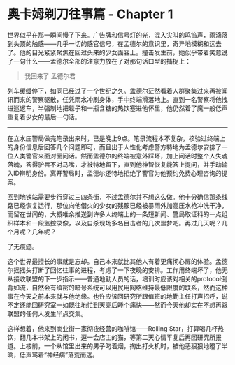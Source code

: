# 奥卡姆剃刀往事篇 - Chapter 1

世界似乎在那一瞬间慢了下来。广告牌和信号灯的光，混入尖叫的鸣笛声，雨滴落到头顶的触感——几乎一切的感官信号，在孟德尔的意识里，奇异地模糊和远去了。他的目光紧紧聚焦在回过头来的少女面容上。撞击发生前，她似乎带着笑意说了一句什么——孟德尔全部的注意力放在了对那句话口型的捕捉上：

> 我回来了 孟德尔君

列车缓缓停下，如同已经过了一个世纪之久。孟德尔茫然看着人群聚集过来再被闻讯而来的警察驱散，任凭雨水冲刷身体，手中终端滑落地上。直到一名警察将他拽进巡逻车，半强制地把毯子和一瓶含糖的热饮塞进他怀里，他仍然着了魔一般低声重复着少女的最后一句话。

--------

在立水庄警局做完笔录出来时，已是晚上9点。笔录流程本不复杂，核验过终端上的身份信息后回答几个问题即可，而且出于人性化考虑警方特地为孟德尔安排了一位人类警官来面对面问话。然而孟德尔的终端被意外踩坏，加上问话时整个人失魂落魄，答得驴唇不对马嘴，才被特地留下，直到他神智恢复能答上提问，并手动输入ID辨明身份。离开警局时，孟德尔还特地拒绝了警官为他预约免费心理咨询的提案。

回到地铁站需要步行穿过三四条街，不过孟德尔并不想这么做。他十分确信那条线路已经恢复运行，那位向他借火的少女的残骸已经被暴雨外加高压水枪冲洗干净，而留在世间的，大概唯余推送到许多人终端上的一条短新闻、警局取证科的一点组织样本和一段监控录像，以及自杀现场多名目击者的几次噩梦吧。再过几天呢？几个月呢？几年呢？

了无痕迹。

这个世界最擅长的事就是忘却。自己本来就比其他人有着更痛彻心扉的体验。孟德尔摇摇头打断了回忆往事的进程，考虑了一下夜晚的安排。工作用终端坏了，他无从接收联盟的下一步指示——普通地勤人员的话，培训时应该对相关的protocol倒背如流，自然会有缜密的暗号系统可以用民用网络维持最低限度的联系，然而这种事在今天之前本来就与他绝缘。也许应该回研究所跟值班的地勤主任打声招呼，说不定还能回研究室一如既往地忙到天亮后睡个痛快——然而今天他却实在不想再跟联盟的任何人发生半点交集。

这样想着，他来到商业街一家彻夜经营的咖啡馆——Rolling Star，打算喝几杯热饮，翻几本书架上的闲书，逗一会店主的猫，等第二天心情平复后再回研究所报道。上楼前，一个从馆里出来的男子叼着烟，掏出打火机时，被他恶狠狠地瞪了半晌，低声骂着“神经病”落荒而逃。

